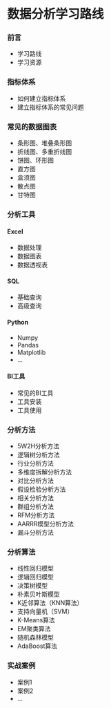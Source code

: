 # 数据分析学习路线

### 前言

- 学习路线
- 学习资源

### 指标体系

- 如何建立指标体系
- 建立指标体系的常见问题

### 常见的数据图表

- 条形图、堆叠条形图
- 折线图、多重折线图
- 饼图、环形图
- 直方图
- 盒须图
- 散点图
- 甘特图

### 分析工具

#### Excel

- 数据处理
- 数据图表
- 数据透视表

#### SQL

- 基础查询
- 高级查询

#### Python

- Numpy
- Pandas
- Matplotlib
- ...

#### BI工具

- 常见的BI工具
- 工具安装
- 工具使用

### 分析方法

- 5W2H分析方法
- 逻辑树分析方法
- 行业分析方法
- 多维度拆解分析方法
- 对比分析方法
- 假设检验分析方法
- 相关分析方法
- 群组分析方法
- RFM分析方法
- AARRR模型分析方法
- 漏斗分析方法

### 分析算法

- 线性回归模型
- 逻辑回归模型
- 决策树模型
- 朴素贝叶斯模型
- K近邻算法（KNN算法）
- 支持向量机（SVM）
- K-Means算法
- EM聚类算法
- 随机森林模型
- AdaBoost算法

### 实战案例

- 案例1
- 案例2
- ...